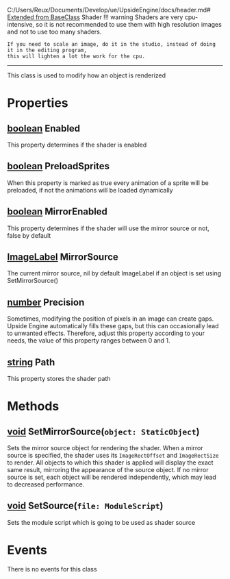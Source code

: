 C:/Users/Reux/Documents/Develop/ue/UpsideEngine/docs/header.md# [Extended from BaseClass](BaseClass.md) Shader 
!!! warning 
  	Shaders are very cpu-intensive, so it is not recommended to use them with high resolution images
  	and not to use too many shaders.

  	If you need to scale an image, do it in the studio, instead of doing it in the editing program, 
  	this will lighten a lot the work for the cpu.	

  _____
  This class is used to modify how an object is renderized
	 
# Properties

## [boolean](boolean.md) Enabled
This property determines if the shader is enabled
  
## [boolean](boolean.md) PreloadSprites
When this property is marked as true every animation of a sprite will be preloaded, 
  if not the animations will be loaded dynamically
  
## [boolean](boolean.md) MirrorEnabled
This property determines if the shader will use the mirror source or not, false by default
        
## [ImageLabel](ImageLabel.md) MirrorSource
The current mirror source, nil by default ImageLabel if an object is set using SetMirrorSource()
  
## [number](number.md) Precision
Sometimes, modifying the position of pixels in an image can create gaps.
  Upside Engine automatically fills these gaps, but this can occasionally 
  lead to unwanted effects. Therefore, adjust this property according to your needs, 
  the value of this property ranges between 0 and 1.

## [string](string.md) Path
This property stores the shader path
        


# Methods
## [void](void.md) SetMirrorSource(`object: StaticObject`) 
 Sets the mirror source object for rendering the shader. When a mirror source is specified, 
 the shader uses its `ImageRectOffset` and `ImageRectSize` to render. All objects to which this shader
 is applied will display the exact same result, mirroring the appearance of the source object. 
 If no mirror source is set, each object will be rendered independently, 
 which may lead to decreased performance.
	
## [void](void.md) SetSource(`file: ModuleScript`) 
 Sets the module script which is going to be used as shader source
	


# Events
There is no events for this class



